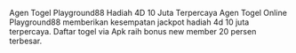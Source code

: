 Agen Togel Playground88 Hadiah 4D 10 Juta Terpercaya
Agen Togel Online Playground88 memberikan kesempatan jackpot hadiah 4d 10 juta terpercaya. Daftar togel via Apk raih bonus new member 20 persen terbesar.
